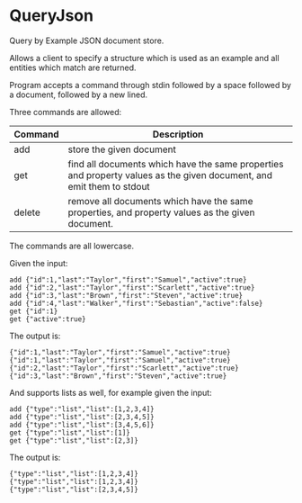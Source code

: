 # QueryJson
Query by Example JSON document store.

Allows a client to specify a structure which is used as an example and all entities which match are returned. 

Program accepts a command through stdin followed by a space followed by a document, followed by a new lined. 

Three commands are allowed:

Command | Description
---|---|
add | store the given document
get | find all documents which have the same properties and property values as the given document, and emit them to stdout
delete | remove all documents which have the same properties, and property values as the given document. 

The commands are all lowercase. 

Given the input:

```
add {"id":1,"last":"Taylor","first":"Samuel","active":true}
add {"id":2,"last":"Taylor","first":"Scarlett","active":true}
add {"id":3,"last":"Brown","first":"Steven","active":true}
add {"id":4,"last":"Walker","first":"Sebastian","active":false}
get {"id":1}
get {"active":true}
```

The output is:

```
{"id":1,"last":"Taylor","first":"Samuel","active":true}
{"id":1,"last":"Taylor","first":"Samuel","active":true}
{"id":2,"last":"Taylor","first":"Scarlett","active":true}
{"id":3,"last":"Brown","first":"Steven","active":true}
```


And supports lists as well, for example given the input:

```
add {"type":"list","list":[1,2,3,4]}
add {"type":"list","list":[2,3,4,5]}
add {"type":"list","list":[3,4,5,6]}
get {"type":"list","list":[1]}
get {"type":"list","list":[2,3]}
```

The output is:

```
{"type":"list","list":[1,2,3,4]}
{"type":"list","list":[1,2,3,4]}
{"type":"list","list":[2,3,4,5]}
```


